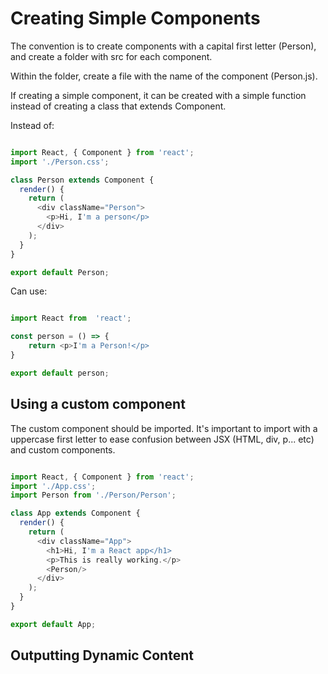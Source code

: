 # Creating Simple Components

The convention is to create components with a capital first letter (Person), and create a folder with src for each component.

Within the folder, create a file with the name of the component (Person.js).

If creating a simple component, it can be created with a simple function instead of creating a class that extends Component.

Instead of:

``` js

import React, { Component } from 'react';
import './Person.css';

class Person extends Component {
  render() {
    return (
      <div className="Person">
        <p>Hi, I'm a person</p>
      </div>
    );
  }
}

export default Person;

```

Can use:

``` js

import React from  'react';

const person = () => {
    return <p>I'm a Person!</p>
}

export default person;

```

## Using a custom component

The custom component should be imported. It's important to import with a uppercase first letter to ease confusion between JSX (HTML, div, p... etc) and custom components.

``` js

import React, { Component } from 'react';
import './App.css';
import Person from './Person/Person';

class App extends Component {
  render() {
    return (
      <div className="App">
        <h1>Hi, I'm a React app</h1>
        <p>This is really working.</p>
        <Person/>
      </div>
    );
  }
}

export default App;
```

## Outputting Dynamic Content

